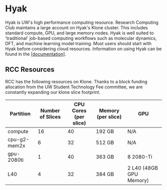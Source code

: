 # Hyak

Hyak is UW's high performance computing resource. Research Computing Club maintains a large account on Hyak's Klone cluster. This includes standard compute, GPU, and large memory nodes. Hyak is well suited to 'traditional' job-based computing workflows such as molecular dynamics, DFT, and machine learning model training. Most users should start with Hyak before considering cloud resources. Information on using Hyak can be found in the [[documentation]](https://hyak.uw.edu/docs).

## RCC Resources

RCC has the following resources on Klone. Thanks to a block funding allocation from the UW Student Technology Fee committee, we are constantly expanding our klone slice footprint.

| Partition       | Number of Slices  | CPU Cores (per slice) | Memory (per slice) | GPU                     |
|-----------------|-------------------|-----------------------|--------------------|-------------------------|
| compute         | 16                | 40                    | 192 GB             | N/A                     |
| cpu-g2-mem2x    | 6                 | 32                    | 512 GB             | N/A                     |
| gpu-2080ti      | 1                 | 40                    | 363 GB             | 8 2080-Ti               |
|  L40            | 4                 | 32                    | 384 GB             | 2 L40 (48GB GPU Memory) |

<!-- |  L40s           | 4                 | 32                    | 384 GB             | 2 L40s (48GB GPU Memory) |
| compute-hugemem | ?                |  ?                    | ?             | N/A                     | -->
